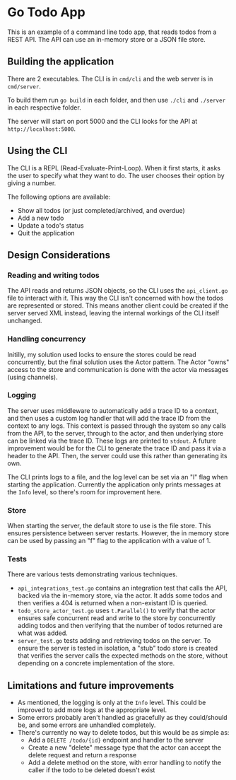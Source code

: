 # Go Todo App

This is an example of a command line todo app, that reads todos from a REST API. The API can use an in-memory store or a JSON file store.

## Building the application

There are 2 executables. The CLI is in `cmd/cli` and the web server is in `cmd/server`.

To build them run `go build` in each folder, and then use `./cli` and `./server` in each respective folder.

The server will start on port 5000 and the CLI looks for the API at `http://localhost:5000`.

## Using the CLI

The CLI is a REPL (Read-Evaluate-Print-Loop). When it first starts, it asks the user to specify what they want to do. The user chooses their option by giving a number.

The following options are available:
* Show all todos (or just completed/archived, and overdue)
* Add a new todo
* Update a todo's status
* Quit the application

## Design Considerations

### Reading and writing todos
The API reads and returns JSON objects, so the CLI uses the `api_client.go` file to interact with it. This way the CLI isn't concerned with how the todos are represented or stored. This means another client could be created if the server served XML instead, leaving the internal workings of the CLI itself unchanged.

### Handling concurrency
Initilly, my solution used locks to ensure the stores could be read concurrently, but the final solution uses the Actor pattern. The Actor "owns" access to the store and communication is done with the actor via messages (using channels).

### Logging
The server uses middleware to automatically add a trace ID to a context, and then uses a custom log handler that will add the trace ID from the context to any logs. This context is passed through the system so any calls from the API, to the server, through to the actor, and then underlying store can be linked via the trace ID. These logs are printed to `stdout`. A future improvement would be for the CLI to generate the trace ID and pass it via a header to the API. Then, the server could use this rather than generating its own.

The CLI prints logs to a file, and the log level can be set via an "l" flag when starting the application. Currently the application only prints messages at the `Info` level, so there's room for improvement here.

### Store
When starting the server, the default store to use is the file store. This ensures persistence between server restarts. However, the in memory store can be used by passing an "f" flag to the application with a value of 1.

### Tests
There are various tests demonstrating various techniques.

* `api_integrations_test.go` contains an integration test that calls the API, backed via the in-memory store, via the actor. It adds some todos and then verifies a 404 is returned when a non-existant ID is queried.
* `todo_store_actor_test.go` uses `t.Parallel()` to verify that the actor ensures safe concurrent read and write to the store by concurrently adding todos and then verifying that the number of todos returned are what was added.
* `server_test.go` tests adding and retrieving todos on the server. To ensure the server is tested in isolation, a "stub" todo store is created that verifies the server calls the expected methods on the store, without depending on a concrete implementation of the store.

## Limitations and future improvements

* As mentioned, the logging is only at the `Info` level. This could be improved to add more logs at the appropriate level.
* Some errors probably aren't handled as gracefully as they could/should be, and some errors are unhandled completely.
* There's currently no way to delete todos, but this would be as simple as:
  * Add a `DELETE /todo/{id}` endpoint and handler to the server
  * Create a new "delete" message type that the actor can accept the delete request and return a response
  * Add a delete method on the store, with error handling to notify the caller if the todo to be deleted doesn't exist